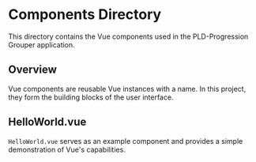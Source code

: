# Components Directory

This directory contains the Vue components used in the PLD-Progression Grouper application.

## Overview

Vue components are reusable Vue instances with a name. In this project, they form the building blocks of the user interface.

## HelloWorld.vue

`HelloWorld.vue` serves as an example component and provides a simple demonstration of Vue's capabilities.